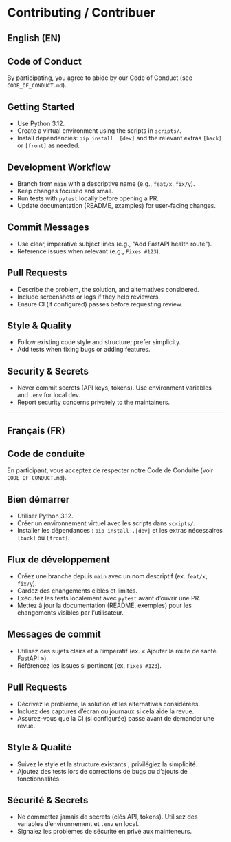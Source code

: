 # Contributing / Contribuer

English (EN)
-----------------

## Code of Conduct
By participating, you agree to abide by our Code of Conduct (see `CODE_OF_CONDUCT.md`).

## Getting Started
- Use Python 3.12.
- Create a virtual environment using the scripts in `scripts/`.
- Install dependencies: `pip install .[dev]` and the relevant extras `[back]` or `[front]` as needed.

## Development Workflow
- Branch from `main` with a descriptive name (e.g., `feat/x`, `fix/y`).
- Keep changes focused and small.
- Run tests with `pytest` locally before opening a PR.
- Update documentation (README, examples) for user-facing changes.

## Commit Messages
- Use clear, imperative subject lines (e.g., "Add FastAPI health route").
- Reference issues when relevant (e.g., `Fixes #123`).

## Pull Requests
- Describe the problem, the solution, and alternatives considered.
- Include screenshots or logs if they help reviewers.
- Ensure CI (if configured) passes before requesting review.

## Style & Quality
- Follow existing code style and structure; prefer simplicity.
- Add tests when fixing bugs or adding features.

## Security & Secrets
- Never commit secrets (API keys, tokens). Use environment variables and `.env` for local dev.
- Report security concerns privately to the maintainers.

---

Français (FR)
-----------------

## Code de conduite
En participant, vous acceptez de respecter notre Code de Conduite (voir `CODE_OF_CONDUCT.md`).

## Bien démarrer
- Utiliser Python 3.12.
- Créer un environnement virtuel avec les scripts dans `scripts/`.
- Installer les dépendances : `pip install .[dev]` et les extras nécessaires `[back]` ou `[front]`.

## Flux de développement
- Créez une branche depuis `main` avec un nom descriptif (ex. `feat/x`, `fix/y`).
- Gardez des changements ciblés et limités.
- Exécutez les tests localement avec `pytest` avant d’ouvrir une PR.
- Mettez à jour la documentation (README, exemples) pour les changements visibles par l’utilisateur.

## Messages de commit
- Utilisez des sujets clairs et à l’impératif (ex. « Ajouter la route de santé FastAPI »).
- Référencez les issues si pertinent (ex. `Fixes #123`).

## Pull Requests
- Décrivez le problème, la solution et les alternatives considérées.
- Incluez des captures d’écran ou journaux si cela aide la revue.
- Assurez-vous que la CI (si configurée) passe avant de demander une revue.

## Style & Qualité
- Suivez le style et la structure existants ; privilégiez la simplicité.
- Ajoutez des tests lors de corrections de bugs ou d’ajouts de fonctionnalités.

## Sécurité & Secrets
- Ne commettez jamais de secrets (clés API, tokens). Utilisez des variables d’environnement et `.env` en local.
- Signalez les problèmes de sécurité en privé aux mainteneurs.


